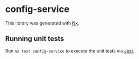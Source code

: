 # config-service

This library was generated with [Nx](https://nx.dev).

## Running unit tests

Run `nx test config-service` to execute the unit tests via [Jest](https://jestjs.io).
